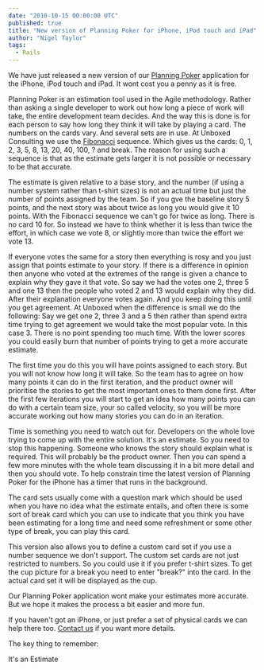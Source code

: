 ```yaml
---
date: "2010-10-15 00:00:00 UTC"
published: true
title: "New version of Planning Poker for iPhone, iPod touch and iPad"
author: "Nigel Taylor"
tags:
  - Rails
---
```


<p>We have just released a new version of our <a href="http://itunes.apple.com/app/planning-poker/id305965585?mt=8" target="_blank">Planning Poker</a> application for the iPhone, iPod touch and iPad. It wont cost you a penny as it is free.</p>

<p>Planning Poker is an estimation tool used in the Agile methodology. Rather than asking a single developer to work out how long a piece of work will take, the entire development team decides. And the way this is done is for each person to say how long they think it will take by playing a card. The numbers on the cards vary. And several sets are in use. At Unboxed Consulting we use the <a href="http://en.wikipedia.org/wiki/Fibonacci_number" target="_blank">Fibonacci</a> sequence. Which gives us the cards: 0, 1, 2, 3, 5, 8, 13, 20, 40, 100, ?&nbsp;and break. The reason for using such a sequence is that as the estimate gets larger it is not possible or necessary to be that accurate.</p>

<p>The estimate is given relative to a base story, and the number (if using a number system rather than t-shirt sizes) is not an actual time but just the number of points assigned by the team. So if you gve the baseline story 5 points, and the next story was about twice as long you would give it 10 points. With the Fibonacci sequence we can&#39;t go for twice as long. There is no card 10 for. So instead we have to think whether it is less than twice the effort, in which case we vote 8, or slightly more than twice the effort we vote 13.</p>

<p>If everyone votes the same for a story then everything is rosy and you just assign that points estimate to your story. If there is a difference in opinion then anyone who voted at the extremes of the range is given a chance to explain why they gave it that vote. So say we had the votes one 2, three 5 and one 13 then the people who voted 2 and 13 would explain why they did. After their explanation everyone votes again. And you keep doing this until you get agreement. At Unboxed when the difference is small we do the following: Say we get one 2, three 3 and a 5 then rather than spend extra time trying to get agreement we would take the most popular vote. In this case 3. There is no point spending too much time. With the lower scores you could easily burn that number of points trying to get a more accurate estimate.</p>
<p>The first time you do this you will have points assigned to each story. But you will not know how long it will take. So the team has to agree on how many points it can do in the first iteration, and the product owner will prioritise the stories to get the most important ones to them done first. After the first few iterations you will start to get an idea how many points you can do with a certain team size, your so called velocity, so you will be more accurate working out how many stories you can do in an iteration.</p>

<p>Time is something you need to watch out for. Developers on the whole love trying to come up with the entire solution. It&#39;s an estimate. So you need to stop this happening. Someone who knows the story should explain what is required. This will probably be the product owner. Then you can spend a few more minutes with the whole team discussing it in a bit more detail and then you should vote. To help constrain time the latest version of Planning Poker for the iPhone has a timer that runs in the background.</p>

<p>The card sets usually come with a question mark which should be used when you have no idea what the estimate entails, and often there is some sort of break card which you can use to indicate that you think you have been estimating for a long time and need some refreshment or some other type of break, you can play this card.</p>
<p>This version also allows you to define a custom card set if you use a number sequence we don&#39;t support. The custom set cards are not just restricted to numbers. So you could use it if you prefer t-shirt sizes. To get the cup picture for a break you need to enter &quot;break?&quot; into the card. In the actual card set it will be displayed as the cup.</p>
<p>Our Planning Poker application wont make your estimates more accurate. But we hope it makes the process a bit easier and more fun.</p>
<p>If you haven&#39;t got an iPhone, or just prefer a set of physical cards we can help there too. <a href="http://www.unboxedconsulting.com/contact">Contact us</a> if you want more details.</p>
<p>The key thing to remember:</p>
<p>It&#39;s an Estimate</span></p>

